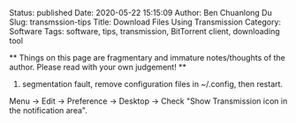 Status: published
Date: 2020-05-22 15:15:09
Author: Ben Chuanlong Du
Slug: transmssion-tips
Title: Download Files Using Transmission
Category: Software
Tags: software, tips, transmission, BitTorrent client, downloading tool

**
Things on this page are
fragmentary and immature notes/thoughts of the author.
Please read with your own judgement!
**

1. segmentation fault, remove configuration files in ~/.config, then restart.

Menu -> Edit -> Preference -> Desktop -> Check "Show Transmission icon in the notification area".
